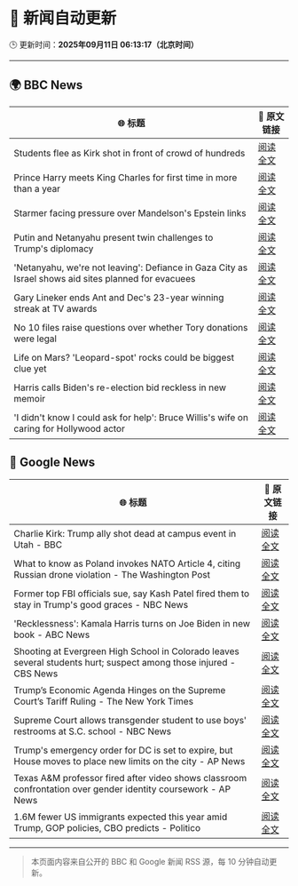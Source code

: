 # 🧠 新闻自动更新

🕒 更新时间：**2025年09月11日 06:13:17（北京时间）**

---

## 🌍 BBC News

| 🌐 标题 | 🔗 原文链接 |
|--------|-------------|
| Students flee as Kirk shot in front of crowd of hundreds | [阅读全文](https://www.bbc.com/news/videos/c2ejgzyggpmo?at_medium=RSS&at_campaign=rss) |
| Prince Harry meets King Charles for first time in more than a year | [阅读全文](https://www.bbc.com/news/articles/cly14jq42djo?at_medium=RSS&at_campaign=rss) |
| Starmer facing pressure over Mandelson's Epstein links | [阅读全文](https://www.bbc.com/news/articles/cwy9jqn0vyjo?at_medium=RSS&at_campaign=rss) |
| Putin and Netanyahu present twin challenges to Trump's diplomacy | [阅读全文](https://www.bbc.com/news/articles/cvg9pnpqm2jo?at_medium=RSS&at_campaign=rss) |
| 'Netanyahu, we're not leaving': Defiance in Gaza City as Israel shows aid sites planned for evacuees | [阅读全文](https://www.bbc.com/news/articles/c0lkz0l4x51o?at_medium=RSS&at_campaign=rss) |
| Gary Lineker ends Ant and Dec's 23-year winning streak at TV awards | [阅读全文](https://www.bbc.com/news/articles/cg7dgd394kno?at_medium=RSS&at_campaign=rss) |
| No 10 files raise questions over whether Tory donations were legal | [阅读全文](https://www.bbc.com/news/articles/cp3qww29146o?at_medium=RSS&at_campaign=rss) |
| Life on Mars? 'Leopard-spot' rocks could be biggest clue yet | [阅读全文](https://www.bbc.com/news/articles/cd725pj0g9ro?at_medium=RSS&at_campaign=rss) |
| Harris calls Biden's re-election bid reckless in new memoir | [阅读全文](https://www.bbc.com/news/articles/cq5jgg1491do?at_medium=RSS&at_campaign=rss) |
| 'I didn't know I could ask for help': Bruce Willis's wife on caring for Hollywood actor | [阅读全文](https://www.bbc.com/news/videos/cp8j2v458z8o?at_medium=RSS&at_campaign=rss) |

## 📰 Google News

| 🌐 标题 | 🔗 原文链接 |
|--------|-------------|
| Charlie Kirk: Trump ally shot dead at campus event in Utah - BBC | [阅读全文](https://news.google.com/rss/articles/CBMiVEFVX3lxTFAwRkllRTNpOWlRU3ZFMVdLbjhSSkRfOGNILUdEcUtNUi13eWx4QTRqY0VGam5Ka2xJZzNRUlVpTHpzV2Vqd21rQkVzV0lDdE1rV2NMNA?oc=5) |
| What to know as Poland invokes NATO Article 4, citing Russian drone violation - The Washington Post | [阅读全文](https://news.google.com/rss/articles/CBMilgFBVV95cUxPTXBwRjNrZ0Y0a25CVUFXMldQbEJudDB4djMxZWZ0b2RDTTFkT1hsWmdsak1ieEg1TUZNdmplVjhFYklOMXRqdmt6UnFhaHZUWlFxZWV5ZW9fY2U1MGhzTkJWV3NabURkNDRCNUZhVmozMU1MM3Ywd2cyMDM2T0pIbjdqMkZscGlmc0hmdS1oUW1IaDVnS0E?oc=5) |
| Former top FBI officials sue, say Kash Patel fired them to stay in Trump's good graces - NBC News | [阅读全文](https://news.google.com/rss/articles/CBMizgFBVV95cUxPNVhON1gxay1iSHByWEFoejhEeDFweFh1cUh4RUQ1b1ZmTUl5OXJNYjh2R2x4SThZTEpPVDV3MzB2aENhN2ZvYzZXMUR4Q1pVNlJjMGo3bzVTOGljUkota3U4cHdaMzBIUEZNNU1YNjVWMnMwV21WNXh6aTNTWUQ5RVFUUWd1ZnhwTXUzbTJUdmZlcmQ5ZEhRLW5VU0RabnJERVFzYzY3a0cwb1c5ZEFzUFl4Y1hnYTBrOWkwQXFyVEotdHhBaHN0QjBSY0d3d9IBVkFVX3lxTE4tZmhIb21UcDExQ204T0xJeS1HQnh1ck9XQ3RxZXFFeHk3ZUZLdThNdEw2ejgxUjQ0RVo4dWJ5N0U3RVlBdWRmUThWTHJHNVdlZTNLb293?oc=5) |
| 'Recklessness': Kamala Harris turns on Joe Biden in new book - ABC News | [阅读全文](https://news.google.com/rss/articles/CBMipAFBVV95cUxQV3hsbFlfQVhQMllOTWRCVlh3Qi1kU0tBdmdPMXRWRTE0UXQ1eVNFRzZGVmJkanE1V3FKVHpPTDNLdFBUNVh0VDhRb0N6NlNfUl8wODF1amlrYTFOMkowaUZMWXM3Q0RybENKc1VlaU1GMnA4UFBiWVJlMGFtM3cyWWN4WW9OZ09POGVDeWk3b0RjRHRsTG1wM0cxYnI4ZWRmazJTUdIBqgFBVV95cUxPWW5yWUZTSjlKMHlYby1hdE9LbFR5cDQ0cDVsRDdDbDgxaktfbjluUzhCTjN5YXBLaHJSNzhQQmh6eWdGcXNLb1dxOHc1Y1UzVElfWkpaM0VhZHdSVkZaRlltVFlCaWgtR2VlQzNVVGk1aWxubVNDT2NmNkJqSG53bHhpSm10X1JmZDdzZ3NqakU4eWxwZEZOd24xczJ3bWZnd0JVUFdtTnNYdw?oc=5) |
| Shooting at Evergreen High School in Colorado leaves several students hurt; suspect among those injured - CBS News | [阅读全文](https://news.google.com/rss/articles/CBMikAFBVV95cUxQb0RpbTlmTFFSQlNEdF9iekpKSEJDWWxJRmtXNVpuazhHeVVDWk5TYnBseEtYcUNweE5JVUhSbGpfVzdFREx2enJBYzdabHRjenFiSUxKRW5nUDVsTmNiVzl1WmRSV2dDQjBpbTlOWE10dXA5eW1zV3dTekdUTTlfSlVwbjcyNlBXM1FrMUlxaFE?oc=5) |
| Trump’s Economic Agenda Hinges on the Supreme Court’s Tariff Ruling - The New York Times | [阅读全文](https://news.google.com/rss/articles/CBMihgFBVV95cUxOellXLTBIRHVuY2FfbkRqVVdDcldJMXpIQWF6dXFiQVFOWlpkaUVXVG56SjVrc2oyTGVFQkVKek5jSzhHU21VMnlIUjJ3NUwxVWtGM1ZvcnhlbDgtdWVoSlhxX3MxWTl4SmlOMEhJaHFNVUlHZFR2TlJpNnlOM3JTOENUNjEyZw?oc=5) |
| Supreme Court allows transgender student to use boys' restrooms at S.C. school - NBC News | [阅读全文](https://news.google.com/rss/articles/CBMiwwFBVV95cUxQaDRoZS03SW1vLTNKZlp4MlRZOVNUaGk1cTYydmg3TFVVR3dJOGpJNld0MFl3WXNpLXdMdGM0Q1NGaElUZDd1aG50a1ZMVlJmOTRWRlptWjc3Mk10Ml92ZmwwWlhwYjNnMFd5Mm9WbUJPQUNISnhKNzlIZUwxdkdnUkZvS2h3ZHVzTVE3WTJEZ0ZMNEZyWHdUMEpJLV9IdWM5QUFsaVBDeGFzdDZsQzBvTVFLVEJoM1JZNURwSW9pNWJDa2fSAVZBVV95cUxPVENYQ3Znc1J6NUp3aDloelVpTHVBNmw0UHlLUGk3THEycllNOXFzVWc0Qkw3QnZsQzZqcUx0cXBiWVljbTEtb0tnU2ZaZmlpNEVIRHd3Zw?oc=5) |
| Trump's emergency order for DC is set to expire, but House moves to place new limits on the city - AP News | [阅读全文](https://news.google.com/rss/articles/CBMinwFBVV95cUxPRnR6QTBKSG1lVnl4X0tCOVhDb2x5UVpncnlvVmRZSjZfeUtrRk81UDEwSVRFdFZxT3pVbUp3UFVEWHdCQlZwdS02bTlwY1NJR3pIREt3aTFYNEFEaVNfeENQVUZLZUJrV0d3Q3g1QTRvcUhDWGNGakZfNndmOHdTYTdhV3FtdEZIdEZZejJxenpKQnlaMFNlaGl4U25YR0E?oc=5) |
| Texas A&M professor fired after video shows classroom confrontation over gender identity coursework - AP News | [阅读全文](https://news.google.com/rss/articles/CBMiogFBVV95cUxQbzd2Mkp0bUJ6SWYxcDR4MllPZ29vUGNyX0tTc21RWXh5NGxJVU9ZVVhmMlZhQmVkdHlhV2tpRFRhbU4wQkVlYkpMeFQxczVIZ0RKc2pvOXBoTWNwaWMydjBmQ1UyeGJUVnU2UUxfRkpiOTFkbEdScXZSU0FJalhrVnNNWkF2NjhhVkZFYlpYbFNZQS1qSEtDWkF5Rnh6VG5QWnc?oc=5) |
| 1.6M fewer US immigrants expected this year amid Trump, GOP policies, CBO predicts - Politico | [阅读全文](https://news.google.com/rss/articles/CBMi4AFBVV95cUxORzJQdUd1U1hsU3djYlBOTGV6WmxKVV9jUU5URkJ0SWs4MTJ2VzBhckpZMDNvM2RUSWpCdGxPLVZDcy1lY3NqeEhfeVJpNjdqZnpfSTUybzU0ZXF6SGZvWVZHWGdGMGRDcURycmo0blhGaW9nWG5yaENnajZIeFBTeWhYdTFrSWNzVzB0dG5zN19lOXlJY3EwNFdCYUZweEpZLVphb1ZiT3BlenUtT2NhNENCX2VrNXd0X055emc2LUEyU1Vyc1JXdlFuQjgyTC13M0FaWUR2dHc3QkFIVjJwaw?oc=5) |

---
> 本页面内容来自公开的 BBC 和 Google 新闻 RSS 源，每 10 分钟自动更新。